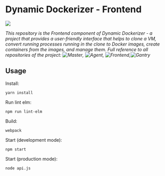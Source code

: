 # Dynamic Dockerizer - Frontend
![](https://travis-ci.org/thailekha/dynamic-dockerizer-frontend.svg?branch=master)

*This repository is the Frontend component of Dynamic Dockerizer - a project that provides a user-friendly interface that helps to clone a VM, convert running processes running in the clone to Docker images, create containers from the images, and manage them. Full reference to all repositories of the project: ![Master](https://github.com/thailekha/dynamic-dockerizer-master), ![Agent](https://github.com/thailekha/dynamic-dockerizer-agent), ![Frontend](https://github.com/thailekha/dynamic-dockerizer-frontend),![Gantry](https://github.com/thailekha/gantry)*

## Usage
Install:
```
yarn install
```
Run lint elm:
```
npm run lint-elm
```
Build:
```
webpack
```
Start (development mode):
```
npm start
```
Start (production mode):
```
node api.js
```
